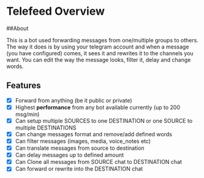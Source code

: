 # Telefeed Overview

##About

This is a bot used forwarding messages
from one/multiple groups to others.
The way it does is by using your telegram account and
when a message (you have configured) comes,
it sees it and rewrites it to the channels you want.
You can edit the way the message looks, filter it,
delay and change words.

## Features

- [x] Forward from anything (be it public or private)
- [x] Highest <b>performance</b> from any bot available currently (up to 200 msg/min)
- [x] Can setup multiple SOURCES to one DESTINATION or one SOURCE to multiple DESTINATIONS
- [x] Can change messages format and remove/add defined words
- [x] Can filter messages (images, media, voice_notes etc)
- [x] Can translate messages from source to destination
- [x] Can delay messages up to defined amount
- [x] Can Clone all messages from SOURCE chat to DESTINATION chat
- [x] Can forward or rewrite into the DESTINATION chat
